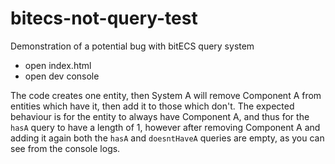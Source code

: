 # bitecs-not-query-test
Demonstration of a potential bug with bitECS query system

- open index.html
- open dev console

The code creates one entity, then System A will remove Component A from entities which have it, then add it to those which don't. The expected behaviour is for the entity to always have Component A, and thus for the `hasA` query to have a length of 1, however after removing Component A and adding it again both the `hasA` and `doesntHaveA` queries are empty, as you can see from the console logs.
